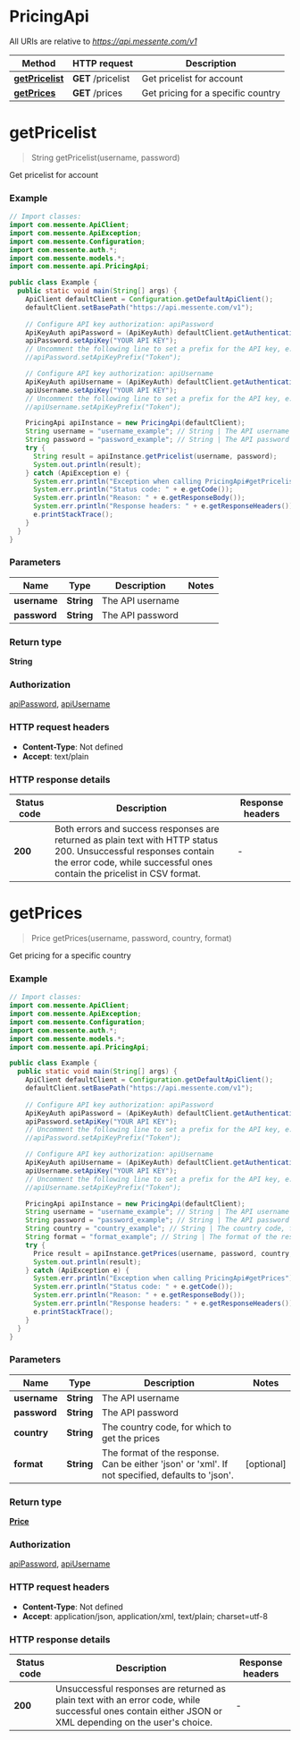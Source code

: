 # PricingApi

All URIs are relative to *https://api.messente.com/v1*

| Method | HTTP request | Description |
|------------- | ------------- | -------------|
| [**getPricelist**](PricingApi.md#getPricelist) | **GET** /pricelist | Get pricelist for account |
| [**getPrices**](PricingApi.md#getPrices) | **GET** /prices | Get pricing for a specific country |


<a id="getPricelist"></a>
# **getPricelist**
> String getPricelist(username, password)

Get pricelist for account

### Example
```java
// Import classes:
import com.messente.ApiClient;
import com.messente.ApiException;
import com.messente.Configuration;
import com.messente.auth.*;
import com.messente.models.*;
import com.messente.api.PricingApi;

public class Example {
  public static void main(String[] args) {
    ApiClient defaultClient = Configuration.getDefaultApiClient();
    defaultClient.setBasePath("https://api.messente.com/v1");
    
    // Configure API key authorization: apiPassword
    ApiKeyAuth apiPassword = (ApiKeyAuth) defaultClient.getAuthentication("apiPassword");
    apiPassword.setApiKey("YOUR API KEY");
    // Uncomment the following line to set a prefix for the API key, e.g. "Token" (defaults to null)
    //apiPassword.setApiKeyPrefix("Token");

    // Configure API key authorization: apiUsername
    ApiKeyAuth apiUsername = (ApiKeyAuth) defaultClient.getAuthentication("apiUsername");
    apiUsername.setApiKey("YOUR API KEY");
    // Uncomment the following line to set a prefix for the API key, e.g. "Token" (defaults to null)
    //apiUsername.setApiKeyPrefix("Token");

    PricingApi apiInstance = new PricingApi(defaultClient);
    String username = "username_example"; // String | The API username
    String password = "password_example"; // String | The API password
    try {
      String result = apiInstance.getPricelist(username, password);
      System.out.println(result);
    } catch (ApiException e) {
      System.err.println("Exception when calling PricingApi#getPricelist");
      System.err.println("Status code: " + e.getCode());
      System.err.println("Reason: " + e.getResponseBody());
      System.err.println("Response headers: " + e.getResponseHeaders());
      e.printStackTrace();
    }
  }
}
```

### Parameters

| Name | Type | Description  | Notes |
|------------- | ------------- | ------------- | -------------|
| **username** | **String**| The API username | |
| **password** | **String**| The API password | |

### Return type

**String**

### Authorization

[apiPassword](../README.md#apiPassword), [apiUsername](../README.md#apiUsername)

### HTTP request headers

 - **Content-Type**: Not defined
 - **Accept**: text/plain

### HTTP response details
| Status code | Description | Response headers |
|-------------|-------------|------------------|
| **200** | Both errors and success responses are returned as plain text with HTTP status 200. Unsuccessful responses contain the error code, while successful ones contain the pricelist in CSV format.  |  -  |

<a id="getPrices"></a>
# **getPrices**
> Price getPrices(username, password, country, format)

Get pricing for a specific country

### Example
```java
// Import classes:
import com.messente.ApiClient;
import com.messente.ApiException;
import com.messente.Configuration;
import com.messente.auth.*;
import com.messente.models.*;
import com.messente.api.PricingApi;

public class Example {
  public static void main(String[] args) {
    ApiClient defaultClient = Configuration.getDefaultApiClient();
    defaultClient.setBasePath("https://api.messente.com/v1");
    
    // Configure API key authorization: apiPassword
    ApiKeyAuth apiPassword = (ApiKeyAuth) defaultClient.getAuthentication("apiPassword");
    apiPassword.setApiKey("YOUR API KEY");
    // Uncomment the following line to set a prefix for the API key, e.g. "Token" (defaults to null)
    //apiPassword.setApiKeyPrefix("Token");

    // Configure API key authorization: apiUsername
    ApiKeyAuth apiUsername = (ApiKeyAuth) defaultClient.getAuthentication("apiUsername");
    apiUsername.setApiKey("YOUR API KEY");
    // Uncomment the following line to set a prefix for the API key, e.g. "Token" (defaults to null)
    //apiUsername.setApiKeyPrefix("Token");

    PricingApi apiInstance = new PricingApi(defaultClient);
    String username = "username_example"; // String | The API username
    String password = "password_example"; // String | The API password
    String country = "country_example"; // String | The country code, for which to get the prices
    String format = "format_example"; // String | The format of the response. Can be either 'json' or 'xml'. If not specified, defaults to 'json'.
    try {
      Price result = apiInstance.getPrices(username, password, country, format);
      System.out.println(result);
    } catch (ApiException e) {
      System.err.println("Exception when calling PricingApi#getPrices");
      System.err.println("Status code: " + e.getCode());
      System.err.println("Reason: " + e.getResponseBody());
      System.err.println("Response headers: " + e.getResponseHeaders());
      e.printStackTrace();
    }
  }
}
```

### Parameters

| Name | Type | Description  | Notes |
|------------- | ------------- | ------------- | -------------|
| **username** | **String**| The API username | |
| **password** | **String**| The API password | |
| **country** | **String**| The country code, for which to get the prices | |
| **format** | **String**| The format of the response. Can be either &#39;json&#39; or &#39;xml&#39;. If not specified, defaults to &#39;json&#39;. | [optional] |

### Return type

[**Price**](Price.md)

### Authorization

[apiPassword](../README.md#apiPassword), [apiUsername](../README.md#apiUsername)

### HTTP request headers

 - **Content-Type**: Not defined
 - **Accept**: application/json, application/xml, text/plain; charset=utf-8

### HTTP response details
| Status code | Description | Response headers |
|-------------|-------------|------------------|
| **200** | Unsuccessful responses are returned as plain text with an error code, while successful ones contain either JSON or XML depending on the user&#39;s choice. |  -  |


